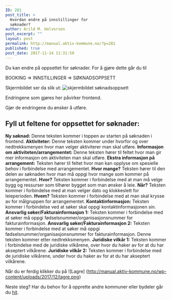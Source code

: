 ```yaml
---
ID: 281
post_title: >
  Hvordan endre på innstillinger for
  søknader?
author: Arild M. Halvorsen
post_excerpt: ""
layout: post
permalink: http://manual.aktiv-kommune.no/?p=281
published: true
post_date: 2017-11-14 11:31:59
---
```

Du kan endre på oppsettet for søknader. For å gjøre dette går du til

BOOKING => INNSTILLINGER => SØKNADSOPPSETT

Skjermbildet ser da slik ut:
![skjermbildet søknadsoppsett](http://manual.aktiv-kommune.no/wp-content/uploads/2017/12/soknadsoppsett.png)

Endringene som gjøres her påvirker frontend.

Gjør de endringene du ønsker å utføre.

## Fyll ut feltene for oppsettet for søknader:
**Ny søknad:** Denne teksten kommer i toppen av starten på søknaden i frontend. 
**Aktiviteter:** Denne teksten kommer under hvorfor og over nedtrekksmenyen hvor man velger aktiviterer man skal utføre.
**Informasjon om aktiviteten/arrangementet:** Denne teksten hører til feltet hvor man gir mer informasjon om aktiviteten man skal utføre. 
**Ekstra informasjon på arrangement:** Teksten hører til feltet hvor man kan opplyse om spesielle behov i forbindelse med arrangementet. 
**Hvor mange?** Teksten hører til den delen av søknaden hvor man må oppgi hvor mange som kommer på arrangementet.
**Hvor?** Teksten kommer i forbindelse med at man må velge bygg og ressurser som tilhører bygget som man ønsker å leie.
**Når?** Teksten kommer i forbindelse med at man velger dato og klokkeslett for leieperioden.
**Hvem?** Teksten kommer i forbindelse med at man skal krysse av for målgruppen for arrangementet. 
**Kontaktinformasjon:** Teksten kommer i forbindelse ved at søker skal oppgi kontaktinformasjonen sin.
**Ansvarlig søker/Fakturainformasjon 1:** Teksten kommer i forbindelse med at søker må oppgi fødselsnummer/organisasjonsnummer for fakturainformasjon. 
**Ansvarlig søker/Fakturainformasjon 2:** Teksten kommer i forbindelse med at søker må oppgi fødselsnummer/organisasjonsnummer for fakturainformasjon. Denne teksten kommer etter nedtrekksmenyen.
**Juridiske vilkår 1:** Teksten kommer i forbindelse med de juridiske vilkårene, over hvor du haker av for at du har akseptert vilkårene. 
**Juridiske vilkår 2:** Teksten kommer i forbindelse med de juridiske vilkårene, under hvor du haker av for at du har akseptert vilkårene. 



Når du er ferdig klikker du på
![Lagre] (http://manual.aktiv-kommune.no/wp-content/uploads/2017/12/lagre.png)


Neste steg? Har du behov for å opprette andre kommuner eller bydeler går du [hit](https://manual.aktiv-kommune.no/?p=291).